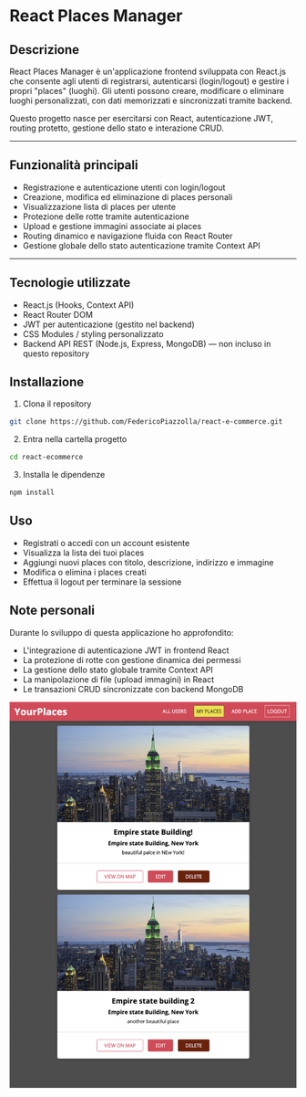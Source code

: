 # React Places Manager

## Descrizione

React Places Manager è un'applicazione frontend sviluppata con React.js che consente agli utenti di registrarsi, autenticarsi (login/logout) e gestire i propri "places" (luoghi). Gli utenti possono creare, modificare o eliminare luoghi personalizzati, con dati memorizzati e sincronizzati tramite backend.

Questo progetto nasce per esercitarsi con React, autenticazione JWT, routing protetto, gestione dello stato e interazione CRUD.

---

## Funzionalità principali

- Registrazione e autenticazione utenti con login/logout
- Creazione, modifica ed eliminazione di places personali
- Visualizzazione lista di places per utente
- Protezione delle rotte tramite autenticazione
- Upload e gestione immagini associate ai places
- Routing dinamico e navigazione fluida con React Router
- Gestione globale dello stato autenticazione tramite Context API

---

## Tecnologie utilizzate

- React.js (Hooks, Context API)
- React Router DOM
- JWT per autenticazione (gestito nel backend)
- CSS Modules / styling personalizzato
- Backend API REST (Node.js, Express, MongoDB) — non incluso in questo repository

## Installazione

1. Clona il repository

```bash
git clone https://github.com/FedericoPiazzolla/react-e-commerce.git
```

2. Entra nella cartella progetto

```bash
cd react-ecommerce
```

3. Installa le dipendenze

```bash
npm install
```

## Uso

- Registrati o accedi con un account esistente
- Visualizza la lista dei tuoi places
- Aggiungi nuovi places con titolo, descrizione, indirizzo e immagine
- Modifica o elimina i places creati
- Effettua il logout per terminare la sessione

## Note personali

Durante lo sviluppo di questa applicazione ho approfondito:

- L'integrazione di autenticazione JWT in frontend React
- La protezione di rotte con gestione dinamica dei permessi
- La gestione dello stato globale tramite Context API
- La manipolazione di file (upload immagini) in React
- Le transazioni CRUD sincronizzate con backend MongoDB

![Immagine della place list](./public/Place-list.png)
